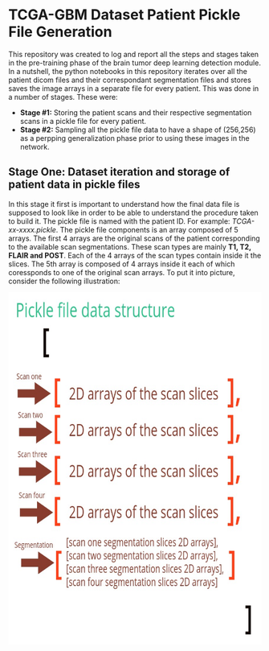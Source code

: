 # TCGA-GBM Dataset Patient Pickle File Generation

This repository was created to log and report all the steps and stages taken in the pre-training
phase of the brain tumor deep learning detection module. In a nutshell, the python notebooks in 
this repository iterates over all the patient dicom files and their correspondant segmentation
files and stores saves the image arrays in a separate file for every patient. This was done in a number 
of stages. These were:

- **Stage #1:** Storing the patient scans and their respective segmentation scans in a pickle file for every patient.
- **Stage #2:** Sampling all the pickle file data to have a shape of (256,256) as a perpping generalization phase prior
to using these images in the network.

## Stage One: Dataset iteration and storage of patient data in pickle files
In this stage it first is important to understand how the final data file is supposed to look like in order to be able to understand the procedure taken to build it.
The pickle file is named with the patient ID. For example: *TCGA-xx-xxxx.pickle*.
The pickle file components is an array composed of 5 arrays. The first 4 arrays are the original scans
of the patient corresponding to the available scan segmentations. These scan types are mainly **T1, T2, FLAIR and POST**. Each of the 4 arrays of the scan types contain inside it the slices. The 5th array is composed of 4 arrays inside it each of which coressponds to one of the original scan arrays. To put it into picture, consider the following illustration:

<img src = "media/pickle-ds.jpg" width="700" height="700" align="middle">
